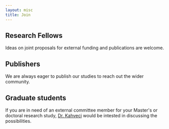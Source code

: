 ```yaml
---
layout: misc
title: Join
---
```


## Research Fellows

Ideas on joint proposals for external funding and publications are welcome.

## Publishers

We are always eager to publish our studies to reach out the wider community.

## Graduate students

 If you are in need of an external committee member for your Master's or doctoral research study, [Dr. Kahveci](/murat) would be intested in discussing the possibilities.

